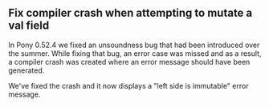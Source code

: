## Fix compiler crash when attempting to mutate a val field

In Pony 0.52.4 we fixed an unsoundness bug that had been introduced over the summer. While fixing that bug, an error case was missed and as a result, a compiler crash was created where an error message should have been generated.

We've fixed the crash and it now displays a "left side is immutable" error message.

